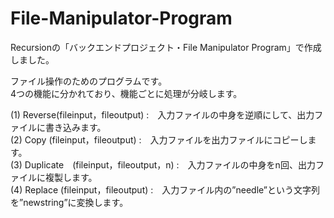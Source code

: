 # File-Manipulator-Program
Recursionの「バックエンドプロジェクト・File Manipulator Program」で作成しました。

ファイル操作のためのプログラムです。   
4つの機能に分かれており、機能ごとに処理が分岐します。   

(1) Reverse(fileinput，fileoutput)  :　入力ファイルの中身を逆順にして、出力ファイルに書き込みます。   
(2) Copy   (fileinput，fileoutput)  :　入力ファイルを出力ファイルにコピーします。    
(3) Duplicate　(fileinput，fileoutput，n) :　入力ファイルの中身をn回、出力ファイルに複製します。    
(4) Replace (fileinput，fileoutput) :　入力ファイル内の”needle”という文字列を”newstring”に変換します。    

